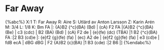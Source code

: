 # Far Away

{%abc%}
X:1
T: Far Away
R: Aire
S: Utlärd av Anton Larsson
Z: Karin Arén
M: 3/4
L: 1/8
K: Bm
FA |: {A}B2 {^c}(BA) (Bd) | (cA) F2 FA |{A}B2 {^c}(BA) (Be) | c3 (cdc) | 
B2 (BA) (Bd) | (cA) F2 de | {e}(fe) (dc) (TBA) |1 B2 {^c}(BA) FA :|2 B3 (cd)e |: 
{e}f2 {g}(fe) (fa) | (ec) A2 de | {e}f2 {g}(fe) (fa) | e3 (cd)e | 
fdB ecA | dBG dBG | F2 {A}B2 {c}(BA) |1 B3 (cde) :|2 B6 |] 
{%endabc%}




